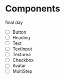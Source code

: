 # Components
  final day

- [ ] Button
- [ ] Heading
- [ ] Text
- [ ] TextInput
- [ ] Textarea
- [ ] Checkbox
- [ ] Avatar
- [ ] MultiStep
